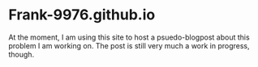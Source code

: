 # Frank-9976.github.io
At the moment, I am using this site to host a psuedo-blogpost about this problem I am working on. The post is still very much a work in progress, though.
